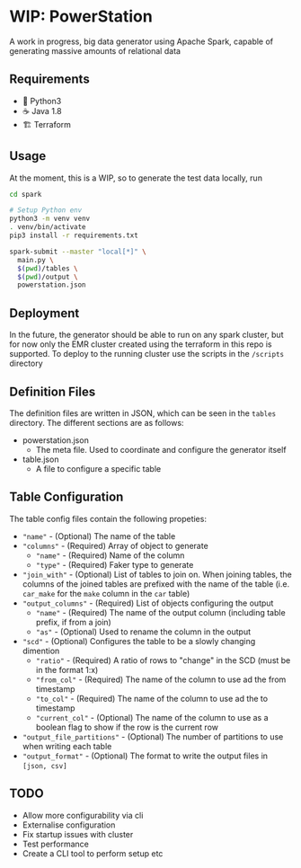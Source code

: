 # WIP: PowerStation
A work in progress, big data generator using Apache Spark, capable of generating massive amounts of relational data

## Requirements
- 🐍 Python3
- ☕ Java 1.8
- 🏗️ Terraform

## Usage
At the moment, this is a WIP, so to generate the test data locally, run 
```bash
cd spark

# Setup Python env
python3 -m venv venv
. venv/bin/activate
pip3 install -r requirements.txt

spark-submit --master "local[*]" \
  main.py \
  $(pwd)/tables \
  $(pwd)/output \
  powerstation.json
```

## Deployment
In the future, the generator should be able to run on any spark cluster, but for now only the EMR cluster
created using the terraform in this repo is supported. To deploy to the running cluster use the scripts
in the `/scripts` directory

## Definition Files
The definition files are written in JSON, which can be seen in the 
`tables` directory. The different sections are as follows:
- powerstation.json
    - The meta file. Used to coordinate and configure the generator itself
- table.json
    - A file to configure a specific table
    
## Table Configuration
The table config files contain the following propeties:
- `"name"` - (Optional) The name of the table
- `"columns"` - (Required) Array of object to generate
  - `"name"` - (Required) Name of the column
  - `"type"` - (Required) Faker type to generate
- `"join_with"` - (Optional) List of tables to join on. When joining tables, the columns of the joined tables 
    are prefixed with the name of the table (i.e. `car_make` for the `make` column in the `car` table)
- `"output_columns"` - (Required) List of objects configuring the output
  - `"name"` - (Required) The name of the output column (including table prefix, if from a join)
  - `"as"` - (Optional) Used to rename the column in the output
- `"scd"` - (Optional) Configures the table to be a slowly changing dimention
    - `"ratio"` - (Required) A ratio of rows to "change" in the SCD (must be in the format 1:x)
    - `"from_col"` - (Required) The name of the column to use ad the from timestamp
    - `"to_col"` - (Required) The name of the column to use ad the to timestamp
    - `"current_col"` - (Optional) The name of the column to use as a boolean flag to show if the row is the current row
- `"output_file_partitions"` - (Optional) The number of partitions to use when writing each table
- `"output_format"` - (Optional) The format to write the output files in `[json, csv]`

## TODO
- Allow more configurability via cli
- Externalise configuration
- Fix startup issues with cluster
- Test performance
- Create a CLI tool to perform setup etc
